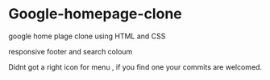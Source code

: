 # Google-homepage-clone

google home plage clone using HTML and CSS

responsive footer and search coloum

Didnt got a right icon for menu , if you find one your commits are welcomed.
